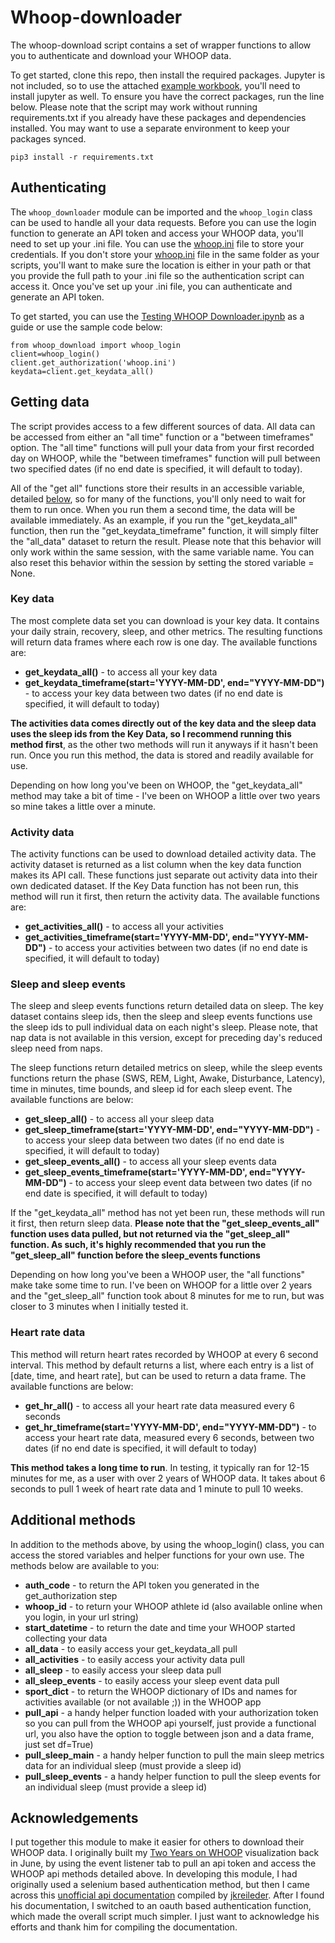# Whoop-downloader
The whoop-download script contains a set of wrapper functions to allow you to authenticate and download your WHOOP data.

To get started, clone this repo, then install the required packages. Jupyter is not included, so to use the attached [example workbook](https://github.com/irickman/whoop-downloader/blob/main/Testing%20WHOOP%20Downloader.ipynb), you'll need to install jupyter as well. To ensure you have the correct packages, run the line below. Please note that the script may work without running requirements.txt if you already have these packages and dependencies installed. You may want to use a separate environment to keep your packages synced.

`pip3 install -r requirements.txt`

## Authenticating
The `whoop_downloader` module can be imported and the `whoop_login` class can be used to handle all your data requests. Before you can use the login function to generate an API token and access your WHOOP data, you'll need to set up your .ini file. You can use the [whoop.ini](https://github.com/irickman/whoop-downloader/blob/main/whoop.ini) file to store your credentials. If you don't store your [whoop.ini](https://github.com/irickman/whoop-downloader/blob/main/whoop.ini) file in the same folder as your scripts, you'll want to make sure the location is either in your path or that you provide the full path to your .ini file so the authentication script can access it. Once you've set up your .ini file, you can authenticate and generate an API token.  

To get started, you can use the [Testing WHOOP Downloader.ipynb](https://github.com/irickman/whoop-downloader/blob/main/Testing%20WHOOP%20Downloader.ipynb) as a guide or use the sample code below:

```
from whoop_download import whoop_login
client=whoop_login()
client.get_authorization('whoop.ini')
keydata=client.get_keydata_all()
```
## Getting data
The script provides access to a few different sources of data. All data can be accessed from either an "all time" function or a "between timeframes" option. The "all time" functions will pull your data from your first recorded day on WHOOP, while the "between timeframes" function will pull between two specified dates (if no end date is specified, it will default to today).

All of the "get all" functions store their results in an accessible variable, detailed [below](https://github.com/irickman/whoop-downloader#additional-methods), so for many of the functions, you'll only need to wait for them to run once. When you run them a second time, the data will be available immediately. As an example, if you run the "get_keydata_all" function, then run the "get_keydata_timeframe" function, it will simply filter the "all_data" dataset to return the result. Please note that this behavior will only work within the same session, with the same variable name. You can also reset this behavior within the session by setting the stored variable = None.

### Key data
The most complete data set you can download is your key data. It contains your daily strain, recovery, sleep, and other metrics. The resulting functions will return data frames where each row is one day. The available functions are:

* **get_keydata_all()** - to access all your key data
* **get_keydata_timeframe(start='YYYY-MM-DD', end="YYYY-MM-DD")** - to access your key data between two dates (if no end date is specified, it will default to today)

**The activities data comes directly out of the key data and the sleep data uses the sleep ids from the Key Data, so I recommend running this method first**, as the other two methods will run it anyways if it hasn't been run. Once you run this method, the data is stored and readily available for use.

Depending on how long you've been on WHOOP, the "get_keydata_all" method may take a bit of time - I've been on WHOOP a little over two years so mine takes a little over a minute.

### Activity data
The activity functions can be used to download detailed activity data. The activity dataset is returned as a list column when the key data function makes its API call. These functions just separate out activity data into their own dedicated dataset. If the Key Data function has not been run, this method will run it first, then return the activity data. The available functions are:

* **get_activities_all()** - to access all your activities
* **get_activities_timeframe(start='YYYY-MM-DD', end="YYYY-MM-DD")** - to access your activities between two dates (if no end date is specified, it will default to today)

### Sleep and sleep events
The sleep and sleep events functions return detailed data on sleep. The key dataset contains sleep ids, then the sleep and sleep events functions use the sleep ids to pull individual data on each night's sleep. Please note, that nap data is not available in this version, except for preceding day's reduced sleep need from naps.

The sleep functions return detailed metrics on sleep, while the sleep events functions return the phase (SWS, REM, Light, Awake, Disturbance, Latency), time in minutes, time bounds, and sleep id for each sleep event. The available functions are below:

* **get_sleep_all()** - to access all your sleep data
* **get_sleep_timeframe(start='YYYY-MM-DD', end="YYYY-MM-DD")** - to access your sleep data between two dates (if no end date is specified, it will default to today)
* **get_sleep_events_all()** - to access all your sleep events data
* **get_sleep_events_timeframe(start='YYYY-MM-DD', end="YYYY-MM-DD")** - to access your sleep event data between two dates (if no end date is specified, it will default to today)

If the "get_keydata_all" method has not yet been run, these methods will run it first, then return sleep data. **Please note that the "get_sleep_events_all" function uses data pulled, but not returned via the "get_sleep_all" function. As such, it's highly recommended that you run the "get_sleep_all" function  before the sleep_events functions**

Depending on how long you've been a WHOOP user, the "all functions" make take some time to run. I've been on WHOOP for a little over 2 years and the "get_sleep_all" function took about 8 minutes for me to run, but was closer to 3 minutes when I initially tested it.

### Heart rate data
This method will return heart rates recorded by WHOOP at every 6 second interval. This method by default returns a list, where each entry is a list of [date, time, and heart rate], but can be used to return a data frame. The available functions are below:

* **get_hr_all()** - to access all your heart rate data measured every 6 seconds
* **get_hr_timeframe(start='YYYY-MM-DD', end="YYYY-MM-DD")** - to access your heart rate data, measured every 6 seconds, between two dates (if no end date is specified, it will default to today)

**This method takes a long time to run**. In testing, it typically ran for 12-15 minutes for me, as a user with over 2 years of WHOOP data. It takes about 6 seconds to pull 1 week of heart rate data and 1 minute to pull 10 weeks.

## Additional methods
In addition to the methods above, by using the whoop_login() class, you can access the stored variables and helper functions for your own use. The methods below are available to you:

* **auth_code** - to return the API token you generated in the get_authorization step
* **whoop_id** - to return your WHOOP athlete id (also available online when you login, in your url string)
* **start_datetime** - to return the date and time your WHOOP started collecting your data
* **all_data** - to easily access your get_keydata_all pull
* **all_activities** - to easily access your activity data pull
* **all_sleep** - to easily access your sleep data pull
* **all_sleep_events** - to easily access your sleep event data pull
* **sport_dict** - to return the WHOOP dictionary of IDs and names for activities available (or not available ;)) in the WHOOP app
* **pull_api** - a handy helper function loaded with your authorization token so you can pull from the WHOOP api yourself, just provide a functional url, you also have the option to toggle between json and a data frame, just set df=True)
* **pull_sleep_main** - a handy helper function to pull the main sleep metrics data for an individual sleep (must provide a sleep id)
* **pull_sleep_events** - a handy helper function to pull the sleep events for an individual sleep (must provide a sleep id)


## Acknowledgements
I put together this module to make it easier for others to download their WHOOP data. I originally built my [Two Years on WHOOP](http://www.irarickman.com/blog/Two-Years-On-WHOOP/) visualization back in June, by using the event listener tab to pull an api token and access the WHOOP api methods detailed above. In developing this module, I had originally used a selenium based authentication method, but then I came across this [unofficial api documentation](https://app.swaggerhub.com/apis/DovOps/whoop-unofficial-api/1.0.1) compiled by [jkreileder](https://github.com/jkreileder). After I found his documentation, I switched to an oauth based authentication function, which made the overall script much simpler. I just want to acknowledge his efforts and thank him for compiling the documentation.

